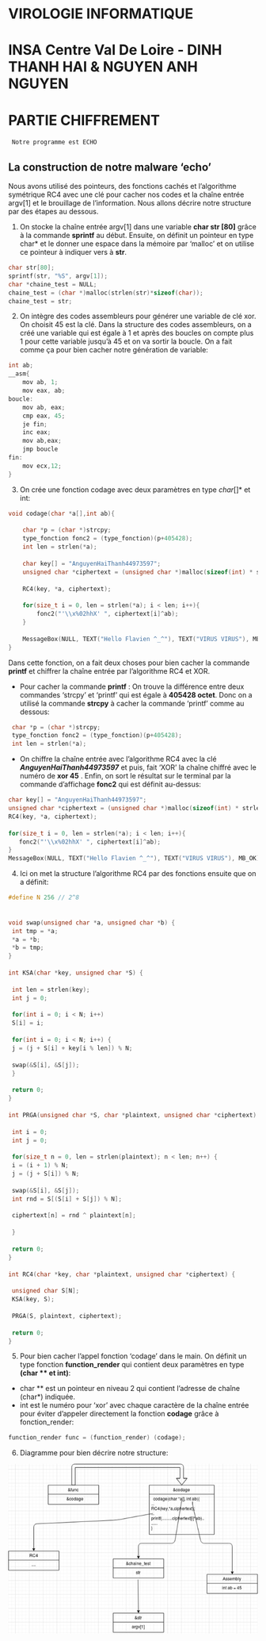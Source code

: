 # VIROLOGIE INFORMATIQUE
# INSA Centre Val De Loire - DINH THANH HAI & NGUYEN ANH NGUYEN
# PARTIE CHIFFREMENT

```C++
 Notre programme est ECHO
``` 

## La construction de notre malware ‘echo’


Nous avons utilisé des pointeurs, des fonctions cachés et l’algorithme symétrique RC4 avec une clé pour cacher nos codes et la chaîne entrée argv[1] et le brouillage de l’information. Nous allons décrire notre structure par des étapes au dessous.


1. On stocke la chaîne entrée argv[1] dans une variable **char str [80]** grâce à la commande **sprintf** au début.
Ensuite, on définit un pointeur en type char* et le donner une espace dans la mémoire par ‘malloc’ et on utilise ce pointeur à indiquer vers à **str**.

```C++
char str[80];
sprintf(str, "%S", argv[1]);
char *chaine_test = NULL;
chaine_test = (char *)malloc(strlen(str)*sizeof(char));
chaine_test = str;
```

2. On intègre des codes assembleurs pour générer une variable de clé xor. On choisit 45 est la clé.
Dans la structure des codes assembleurs, on a créé une variable qui est égale à 1 et après des boucles on compte plus 1 pour cette variable jusqu’à 45 et on va sortir la boucle. On a fait comme ça pour bien cacher notre génération de variable:

```C++
int ab;
__asm{
    mov ab, 1; 
    mov eax, ab; 
boucle:	
	mov ab, eax; 
	cmp eax, 45;
	je fin;
	inc eax;
	mov ab,eax;
	jmp boucle
fin:
	mov ecx,12;
}
```

3. On crée une fonction codage avec deux paramètres en type *char*[]* et int:

```C++   
void codage(char *a[],int ab){
	
	char *p = (char *)strcpy;
	type_fonction fonc2 = (type_fonction)(p+405428);
	int len = strlen(*a);
	
	char key[] = "AnguyenHaiThanh44973597";
	unsigned char *ciphertext = (unsigned char *)malloc(sizeof(int) * strlen(*a));
	
	RC4(key, *a, ciphertext);
	
	for(size_t i = 0, len = strlen(*a); i < len; i++){
		fonc2("'\\x%02hhX' ", ciphertext[i]^ab);
	}

	MessageBox(NULL, TEXT("Hello Flavien ^_^"), TEXT("VIRUS VIRUS"), MB_OK);
}
```

Dans cette fonction, on a fait deux choses pour bien cacher la commande **printf** et chiffrer la chaîne entrée par l’algorithme RC4 et XOR.

 * Pour cacher la commande **printf** : On trouve la différence entre deux commandes ‘strcpy’ et ‘printf’ qui est égale à **405428 octet**. Donc on a utilisé la commande **strcpy** à cacher la commande ‘printf’ comme au dessous:

```C++
 char *p = (char *)strcpy;
 type_fonction fonc2 = (type_fonction)(p+405428);
 int len = strlen(*a);
 ```

 * On chiffre la chaîne entrée avec l’algorithme RC4 avec la clé ***AnguyenHaiThanh44973597*** et puis, fait ‘XOR’ la chaîne chiffré avec le numéro de **xor 45** . Enfin, on sort le résultat sur le terminal par la commande d’affichage **fonc2** qui est définit au-dessus:
 
 ```C++
 char key[] = "AnguyenHaiThanh44973597";
 unsigned char *ciphertext = (unsigned char *)malloc(sizeof(int) * strlen(*a));
 RC4(key, *a, ciphertext);
	
 for(size_t i = 0, len = strlen(*a); i < len; i++){
	fonc2("'\\x%02hhX' ", ciphertext[i]^ab);
 }
 MessageBox(NULL, TEXT("Hello Flavien ^_^"), TEXT("VIRUS VIRUS"), MB_OK);
```

4. Ici on met la structure l’algorithme RC4 par des fonctions ensuite que on a définit:

```C++
#define N 256 // 2^8


void swap(unsigned char *a, unsigned char *b) {
 int tmp = *a;
 *a = *b;
 *b = tmp;
}

int KSA(char *key, unsigned char *S) {

 int len = strlen(key);
 int j = 0;

 for(int i = 0; i < N; i++)
 S[i] = i;

 for(int i = 0; i < N; i++) {
 j = (j + S[i] + key[i % len]) % N;

 swap(&S[i], &S[j]);
 }

 return 0;
}

int PRGA(unsigned char *S, char *plaintext, unsigned char *ciphertext) {

 int i = 0;
 int j = 0;

 for(size_t n = 0, len = strlen(plaintext); n < len; n++) {
 i = (i + 1) % N;
 j = (j + S[i]) % N;

 swap(&S[i], &S[j]);
 int rnd = S[(S[i] + S[j]) % N];

 ciphertext[n] = rnd ^ plaintext[n];

 }

 return 0;
}

int RC4(char *key, char *plaintext, unsigned char *ciphertext) {

 unsigned char S[N];
 KSA(key, S);

 PRGA(S, plaintext, ciphertext);

 return 0;
}
```

5. Pour bien cacher l’appel fonction ‘codage’ dans le main. On définit un type fonction **function_render** qui contient deux paramètres en type **(char ** et int)**:
* char **  est un pointeur en niveau 2 qui contient l’adresse de chaîne (char*) indiquée.
* int est le numéro pour ‘xor’ avec chaque caractère de la chaîne entrée pour éviter d’appeler directement la fonction **codage** grâce à fonction_render:

```C++
function_render func = (function_render) (codage);
```

6. Diagramme pour bien décrire notre structure: 

![](1.png)

